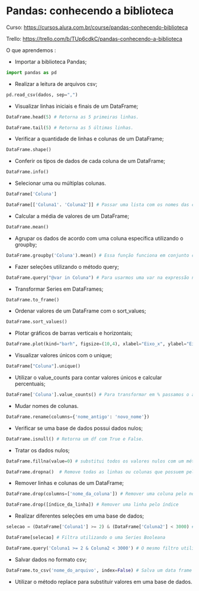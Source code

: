 # Pandas: conhecendo a biblioteca

Curso: https://cursos.alura.com.br/course/pandas-conhecendo-biblioteca

Trello: https://trello.com/b/TUp6cdkC/pandas-conhecendo-a-biblioteca

O que aprendemos : 
* Importar a biblioteca Pandas;
```python
import pandas as pd
```
* Realizar a leitura de arquivos csv;
```python
pd.read_csv(dados, sep=",")
```
* Visualizar linhas iniciais e finais de um DataFrame;
```python
DataFrame.head(5) # Retorna as 5 primeiras linhas.

DataFrame.tail(5) # Retorna as 5 últimas linhas.
``` 
* Verificar a quantidade de linhas e colunas de um DataFrame;
```python
DataFrame.shape()
```
* Conferir os tipos de dados de cada coluna de um DataFrame;
```python
DataFrame.info()
```
* Selecionar uma ou múltiplas colunas.
```python
DataFrame['Coluna']

DataFrame[['Coluna1'. 'Coluna2']] # Passar uma lista com os nomes das colunas.
```
* Calcular a média de valores de um DataFrame;
```python
DataFrame.mean()
```
* Agrupar os dados de acordo com uma coluna específica utilizando o groupby;
```python
DataFrame.groupby('Coluna').mean() # Essa função funciona em conjunto com sum(), mean() e etc.
```
* Fazer seleções utilizando o método query;
```python
DataFrame.query("@var in Coluna") # Para usarmos uma var na expressão necessário botar @ antes.
```
* Transformar Series em DataFrames;
```python
DataFrame.to_frame()
```
* Ordenar valores de um DataFrame com o sort_values;
```python
DataFrame.sort_values()
```
* Plotar gráficos de barras verticais e horizontais;
```python
DataFrame.plot(kind="barh", figsize=(10,4), xlabel="Eixo_x", ylabel="Eixo_y", color="green")
```
* Visualizar valores únicos com o unique;
```python
DataFrame["Coluna"].unique()
```
* Utilizar o value_counts para contar valores únicos e calcular percentuais;
```python
DataFrame['Coluna'].value_counts() # Para transformar em % passamos o argumento "normalize=True".
```
* Mudar nomes de colunas.
```python
DataFrame.rename(columns={'nome_antigo': 'novo_nome'})
```
* Verificar se uma base de dados possui dados nulos;
```python
DataFrame.isnull() # Retorna um df com True e False.
```
* Tratar os dados nulos;
```python
DataFrame.fillna(value=0) # substitui todos os valores nulos com um método ou por algum valor.

DataFrame.dropna()  # Remove todas as linhas ou colunas que possuem pelo menos um valor nulo.
```
* Remover linhas e colunas de um DataFrame;
```python
DataFrame.drop(columns=['nome_da_coluna']) # Remover uma coluna pelo nome

DataFrame.drop([índice_da_linha]) # Remover uma linha pelo índice
```
* Realizar diferentes seleções em uma base de dados;
```python
selecao = (DataFrame['Coluna1'] >= 2) & (DataFrame['Coluna2'] < 3000) # Series de True e False

DataFrame[selecao] # Filtra utilizando o uma Series Booleana

DataFrame.query('Coluna1 >= 2 & Coluna2 < 3000') # O mesmo filtro utilizando query
```
* Salvar dados no formato csv;
```python
DataFrame.to_csv('nome_do_arquivo', index=False) # Salva um data frame na pasta local sem o index.
```
* Utilizar o método replace para substituir valores em uma base de dados.
```python

```